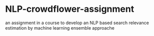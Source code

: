 # NLP-crowdflower-assignment
an assignment in a course to develop an NLP based search relevance estimation by machine learning ensemble approache
